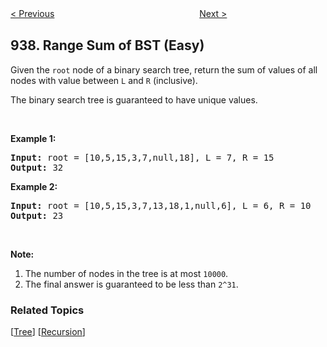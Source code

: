 <!--|This file generated by command(leetcode description); DO NOT EDIT.    |-->
<!--+----------------------------------------------------------------------+-->
<!--|@author    openset <openset.wang@gmail.com>                           |-->
<!--|@link      https://github.com/openset                                 |-->
<!--|@home      https://github.com/openset/leetcode                        |-->
<!--+----------------------------------------------------------------------+-->

[< Previous](https://github.com/openset/leetcode/tree/master/problems/reorder-data-in-log-files "Reorder Data in Log Files")
　　　　　　　　　　　　　　　　
[Next >](https://github.com/openset/leetcode/tree/master/problems/minimum-area-rectangle "Minimum Area Rectangle")

## 938. Range Sum of BST (Easy)

<p>Given the <code>root</code> node of a binary search tree, return the sum of values of all nodes with value between <code>L</code> and <code>R</code> (inclusive).</p>

<p>The binary search tree is guaranteed to have unique values.</p>

<p>&nbsp;</p>

<div>
<p><strong>Example 1:</strong></p>

<pre>
<strong>Input: </strong>root = <span id="example-input-1-1">[10,5,15,3,7,null,18]</span>, L = <span id="example-input-1-2">7</span>, R = <span id="example-input-1-3">15</span>
<strong>Output: </strong><span id="example-output-1">32</span>
</pre>

<div>
<p><strong>Example 2:</strong></p>

<pre>
<strong>Input: </strong>root = <span id="example-input-2-1">[10,5,15,3,7,13,18,1,null,6]</span>, L = <span id="example-input-2-2">6</span>, R = <span id="example-input-2-3">10</span>
<strong>Output: </strong><span id="example-output-2">23</span>
</pre>

<p>&nbsp;</p>

<p><strong>Note:</strong></p>

<ol>
	<li>The number of nodes in the tree is at most <code>10000</code>.</li>
	<li>The final answer is guaranteed to be less than <code>2^31</code>.</li>
</ol>
</div>
</div>

### Related Topics
  [[Tree](https://github.com/openset/leetcode/tree/master/tag/tree/README.md)]
  [[Recursion](https://github.com/openset/leetcode/tree/master/tag/recursion/README.md)]
